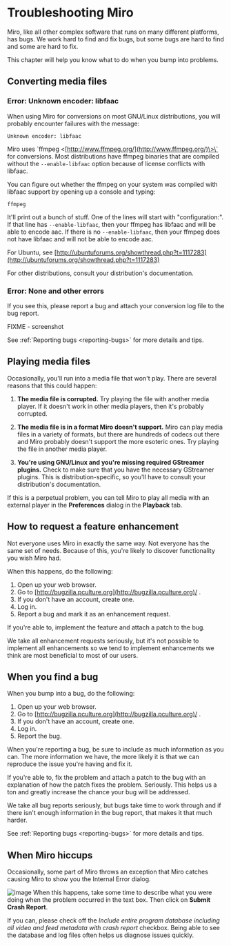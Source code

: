 Troubleshooting Miro
====================

Miro, like all other complex software that runs on many different
platforms, has bugs. We work hard to find and fix bugs, but some bugs
are hard to find and some are hard to fix.

This chapter will help you know what to do when you bump into problems.

Converting media files
----------------------

### Error: Unknown encoder: libfaac

When using Miro for conversions on most GNU/Linux distributions, you
will probably encounter failures with the message:

    Unknown encoder: libfaac

Miro uses \`ffmpeg <[http://www.ffmpeg.org/](http://www.ffmpeg.org/)\>\`
for conversions. Most distributions have ffmpeg binaries that are
compiled without the `--enable-libfaac` option because of license
conflicts with libfaac.

You can figure out whether the ffmpeg on your system was compiled with
libfaac support by opening up a console and typing:

    ffmpeg

It'll print out a bunch of stuff. One of the lines will start with
"configuration:". If that line has `--enable-libfaac`, then your ffmpeg
has libfaac and will be able to encode aac. If there is no
`--enable-libfaac`, then your ffmpeg does not have libfaac and will not
be able to encode aac.

For Ubuntu, see
[http://ubuntuforums.org/showthread.php?t=1117283](http://ubuntuforums.org/showthread.php?t=1117283)

For other distributions, consult your distribution's documentation.

### Error: None and other errors

If you see this, please report a bug and attach your conversion log file
to the bug report.

FIXME - screenshot

See :ref:\`Reporting bugs <reporting-bugs\>\` for more details and tips.

Playing media files
-------------------

Occasionally, you'll run into a media file that won't play. There are
several reasons that this could happen:

1.  **The media file is corrupted.** Try playing the file with another
    media player. If it doesn't work in other media players, then it's
    probably corrupted.

2.  **The media file is in a format Miro doesn't support.** Miro can
    play media files in a variety of formats, but there are hundreds of
    codecs out there and Miro probably doesn't support the more esoteric
    ones. Try playing the file in another media player.

3.  **You're using GNU/Linux and you're missing required GStreamer
    plugins.** Check to make sure that you have the necessary GStreamer
    plugins. This is distribution-specific, so you'll have to consult
    your distribution's documentation.

If this is a perpetual problem, you can tell Miro to play all media with
an external player in the **Preferences** dialog in the **Playback**
tab.

How to request a feature enhancement
------------------------------------

Not everyone uses Miro in exactly the same way. Not everyone has the
same set of needs. Because of this, you're likely to discover
functionality you wish Miro had.

When this happens, do the following:

1.  Open up your web browser.
2.  Go to [http://bugzilla.pculture.org](http://bugzilla.pculture.org)/
    .
3.  If you don't have an account, create one.
4.  Log in.
5.  Report a bug and mark it as an enhancement request.

If you're able to, implement the feature and attach a patch to the bug.

We take all enhancement requests seriously, but it's not possible to
implement all enhancements so we tend to implement enhancements we think
are most beneficial to most of our users.

When you find a bug
-------------------

When you bump into a bug, do the following:

1.  Open up your web browser.
2.  Go to [http://bugzilla.pculture.org](http://bugzilla.pculture.org)/
    .
3.  If you don't have an account, create one.
4.  Log in.
5.  Report the bug.

When you're reporting a bug, be sure to include as much information as
you can. The more information we have, the more likely it is that we can
reproduce the issue you're having and fix it.

If you're able to, fix the problem and attach a patch to the bug with an
explanation of how the patch fixes the problem. Seriously. This helps us
a ton and greatly increase the chance your bug will be addressed.

We take all bug reports seriously, but bugs take time to work through
and if there isn't enough information in the bug report, that makes it
that much harder.

See :ref:\`Reporting bugs <reporting-bugs\>\` for more details and tips.

When Miro hiccups
-----------------

Occasionally, some part of Miro throws an exception that Miro catches
causing Miro to show you the Internal Error dialog.

![image](_static/troubleshooting_internal_error.png)
When this happens, take some time to describe what you were doing when
the problem occurred in the text box. Then click on **Submit Crash
Report**.

If you can, please check off the *Include entire program database
including all video and feed metadata with crash report* checkbox. Being
able to see the database and log files often helps us diagnose issues
quickly.
